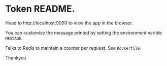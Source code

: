 # Token README.

Head to http://localhost:9000 to view the app in the browser.

You can customise the message printed by setting the environment varible `MESSAGE`. 

Talks to Redis to maintain a counter per request. See `Dockerfile`.

Thankyou
